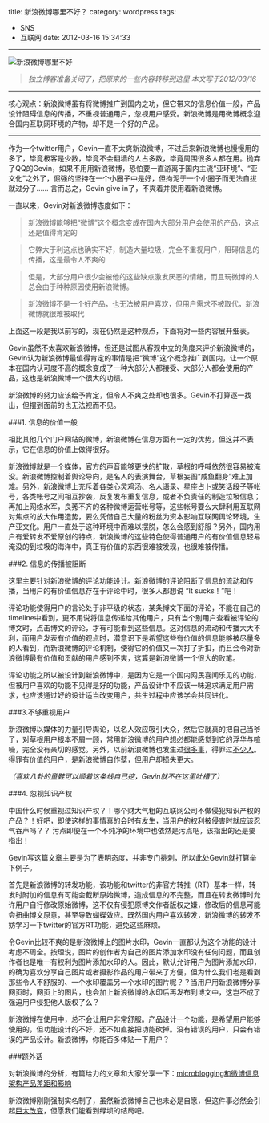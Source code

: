 title: 新浪微博哪里不好？
category: wordpress
tags:
- SNS
- 互联网
date: 2012-03-16 15:34:33
---

![新浪微博哪里不好](http://upload-images.jianshu.io/upload_images/4041-3a3d5ddd04197fb4.jpg)

>*独立博客准备关闭了，把原来的一些内容转移到这里*
*本文写于2012/03/16*

---
核心观点：新浪微博虽有将微博推广到国内之功，但它带来的信息价值一般，产品设计阻碍信息的传播，不重视普通用户，忽视用户感受。新浪微博是用微博概念迎合国内互联网环境的产物，却不是一个好的产品。

---

作为一个twitter用户，Gevin一直不太爽新浪微博，不过后来新浪微博也慢慢用的多了，毕竟极客是少数，毕竟不会翻墙的人占多数，毕竟周围很多人都在用。抛弃了QQ的Gevin，如果不用用新浪微博，恐怕要一直游离于国内主流“亚环境”、“亚文化”之外了，倔强的坚持在一个小圈子中是好，但拘泥于一个小圈子而无法自拔就过分了…… 言而总之，Gevin give in了，不爽着并使用着新浪微博。

一直以来，Gevin对新浪微博态度如下：

>新浪微博能够把“微博”这个概念变成在国内大部分用户会使用的产品，这点还是值得肯定的

>它弊大于利这点也确实不好，制造大量垃圾，完全不重视用户，阻碍信息的传播，这是最令人不爽的

>但是，大部分用户很少会被他的这些缺点激发厌恶的情绪，而且玩微博的人总会由于种种原因使用新浪微博。

>新浪微博不是一个好产品，也无法被用户喜欢，但用户需求不被取代，新浪微博就很难被取代

 

上面这一段是我以前写的，现在仍然是这种观点，下面将对一些内容展开细表。

Gevin虽然不太喜欢新浪微博，但还是试图从客观中立的角度来评价新浪微博的，Gevin认为新浪微博最值得肯定的事情是把“微博”这个概念推广到国内，让一个原本在国内认可度不高的概念变成了一种大部分人都接受、大部分人都会使用的产品，这也是新浪微博一个很大的功绩。

新浪微博的努力应该给予肯定，但令人不爽之处却也很多。Gevin不打算逐一找出，但摆到面前的也无法视而不见。

###1. 信息的价值一般

相比其他几个门户网站的微博，新浪微博在信息方面有一定的优势，但这并不表示，它在信息的价值上做得很好。

新浪微博就是一个媒体，官方的声音能够更快的扩散，草根的呼喊依然很容易被淹没。新浪微博控制着舆论导向，是名人的表演舞台，草根妄图“咸鱼翻身”难上加难。另外，新浪微博上充斥着各类心灵鸡汤、名人语录、星座占卜或笑话段子等帐号，各类帐号之间相互抄袭，反复发布重复信息，或者不负责任的制造垃圾信息；再加上网络水军，良莠不齐的各种微博运营帐号等，这些帐号要么大肆利用互联网对焦点的放大作用造势，要么凭借自己大量的粉丝为资本影响互联网舆论环境，生产亚文化。用户一直处于这种环境中而难以摆脱，怎么会感到舒服？另外，国内用户有爱转发不爱原创的特点，新浪微博的这些特色使得普通用户的有价值信息轻易淹没的到垃圾的海洋中，真正有价值的东西很难被发现，也很难被传播。

###2. 信息的传播被阻断

这里主要针对新浪微博的评论功能设计。新浪微博的评论阻断了信息的流动和传播，当用户的有价值信息存在于评论中时，很多人都想说 “It sucks！”吧！

评论功能使得用户的言论处于非平级的状态，某条博文下面的评论，不能在自己的timeline中看到，更不用说将信息传递给其他用户，只有当个别用户查看被评论的博文时，点击博文的评论，才有可能看到这些信息。这对信息的流动和传播大大不利，而用户发表有价值的观点时，潜意识下是希望这些有价值的信息能够被尽量多的人看到，而新浪微博的评论机制，使得它的价值又一次打了折扣，而且会令对新浪微博最有价值和贡献的用户感到不爽，这算是新浪微博一个很大的败笔。

评论功能之所以被设计到新浪微博中，是因为它是一个国内网民喜闻乐见的功能，但被用户喜欢的功能不见得是好的功能，产品设计中不应该一味追求满足用户需求，也应该通过好的设计适当改变用户，共生过程中应该学会共同进化。

###3.不够重视用户

新浪微博以媒体的力量引导舆论，以名人效应吸引大众，然后它就真的把自己当爷了，对草根用户根本不屑一顾，常用新浪微博的用户想必都能感觉到它的浮华与喧噪，完全没有亲切的感觉。另外，以前新浪微博也发生过[很多事](http://b.gkp.cc/2011/06/10/june-2011-guao-sina-playback/)，得罪过[不少人](http://blog.devep.net/virushuo/2011/06/09/post_81.html)。得罪有价值的用户，是新浪微博自作孽，但用户却损失更大。

*（喜欢八卦的童鞋可以顺着这条线自己挖，Gevin就不在这里吐槽了）*

###4. 忽视知识产权

中国什么时候重视过知识产权？！哪个财大气粗的互联网公司不做侵犯知识产权的产品？！好吧，即使这样的事情真的会时有发生，当用户的权利被侵害时就应该忍气吞声吗？？ 污点即便在一个不纯净的环境中也依然是污点吧，该指出的还是要指出！

Gevin写这篇文章主要是为了表明态度，并非专门挑刺，所以此处Gevin就打算举下例子。

首先是新浪微博的转发功能，该功能和twitter的非官方转推（RT）基本一样，转发时附加的信息有可能会截断原始微博，造成信息的不完整，而且在转发微博时允许用户自行修改原始微博，这不仅有侵犯原博文作者版权之嫌，修改后的信息可能会扭曲博文原意，甚至导致蝴蝶效应。既然国内用户喜欢转发，新浪微博的转发不妨学习一下twitter的官方RT功能，避免这些麻烦。

令Gevin比较不爽的是新浪微博上的图片水印，Gevin一直都认为这个功能的设计考虑不周全。按理说，图片的创作者为自己的图片添加水印没有任何问题，而且创作者也是唯一有权利为图片添加水印的人。因此，默认允许用户为图片添加水印，的确为喜欢分享自己图片或者摄影作品的用户带来了方便，但为什么我们老是看到那些令人不舒服的、一个水印覆盖另一个水印的图片呢？？当用户用新浪微博分享网页时，网页上的图片，也会加上新浪微博的水印后再发布到博文中，这岂不成了强迫用户侵犯他人版权了么？

新浪微博在使用中，总不会让用户非常舒服。产品设计一个功能，是希望用户能够使用的，但功能设计的不好，还不如直接把功能砍掉。没有错误的用户，只会有错误的产品设计。新浪微博，你能否多体贴一下用户？

###题外话

对新浪微博的分析，有篇给力的文章和大家分享一下：[microblogging和微博信息架构产品差距和影响](http://blog.devep.net/virushuo/2011/06/26/microblogging.html)

新浪微博刚刚强制实名制了，虽然新浪微博自己也未必是自愿，但这件事必然会引起[巨大改变](http://event.geekpark.net/read/view/155308)，但愿我们能看到绿坝的结局吧。

